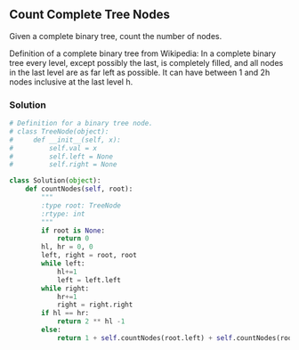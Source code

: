 ## Count Complete Tree Nodes

Given a complete binary tree, count the number of nodes.

Definition of a complete binary tree from Wikipedia:
In a complete binary tree every level, except possibly the last, is completely filled, and all nodes in the last level are as far left as possible. It can have between 1 and 2h nodes inclusive at the last level h.

### Solution

```python
# Definition for a binary tree node.
# class TreeNode(object):
#     def __init__(self, x):
#         self.val = x
#         self.left = None
#         self.right = None

class Solution(object):
    def countNodes(self, root):
        """
        :type root: TreeNode
        :rtype: int
        """
        if root is None:
            return 0
        hl, hr = 0, 0
        left, right = root, root
        while left:
            hl+=1
            left = left.left
        while right:
            hr+=1
            right = right.right
        if hl == hr:
            return 2 ** hl -1
        else:
            return 1 + self.countNodes(root.left) + self.countNodes(root.right)
```
